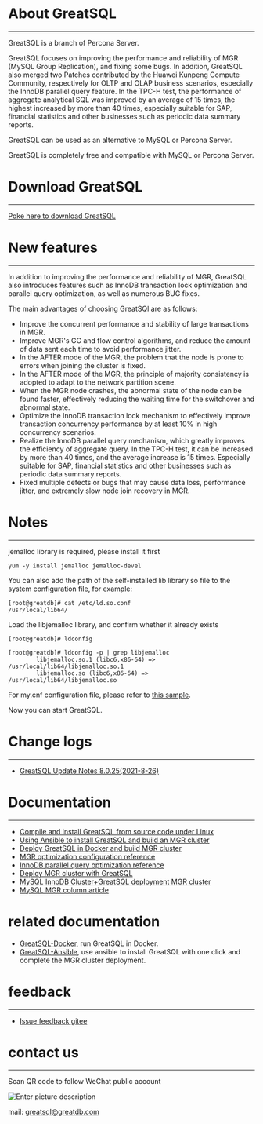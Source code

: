 # About GreatSQL
---

GreatSQL is a branch of Percona Server.

GreatSQL focuses on improving the performance and reliability of MGR (MySQL Group Replication), and fixing some bugs. In addition, GreatSQL also merged two Patches contributed by the Huawei Kunpeng Compute Community, respectively for OLTP and OLAP business scenarios, especially the InnoDB parallel query feature. In the TPC-H test, the performance of aggregate analytical SQL was improved by an average of 15 times, the highest increased by more than 40 times, especially suitable for SAP, financial statistics and other businesses such as periodic data summary reports.

GreatSQL can be used as an alternative to MySQL or Percona Server.

GreatSQL is completely free and compatible with MySQL or Percona Server.


# Download GreatSQL
---

[Poke here to download GreatSQL](https://gitee.com/GreatSQL/GreatSQL/releases)


# New features
---
In addition to improving the performance and reliability of MGR, GreatSQL also introduces features such as InnoDB transaction lock optimization and parallel query optimization, as well as numerous BUG fixes.

The main advantages of choosing GreatSQl are as follows:

- Improve the concurrent performance and stability of large transactions in MGR.
- Improve MGR's GC and flow control algorithms, and reduce the amount of data sent each time to avoid performance jitter.
- In the AFTER mode of the MGR, the problem that the node is prone to errors when joining the cluster is fixed.
- In the AFTER mode of the MGR, the principle of majority consistency is adopted to adapt to the network partition scene.
- When the MGR node crashes, the abnormal state of the node can be found faster, effectively reducing the waiting time for the switchover and abnormal state.
- Optimize the InnoDB transaction lock mechanism to effectively improve transaction concurrency performance by at least 10% in high concurrency scenarios.
- Realize the InnoDB parallel query mechanism, which greatly improves the efficiency of aggregate query. In the TPC-H test, it can be increased by more than 40 times, and the average increase is 15 times. Especially suitable for SAP, financial statistics and other businesses such as periodic data summary reports.
- Fixed multiple defects or bugs that may cause data loss, performance jitter, and extremely slow node join recovery in MGR.

# Notes
---
jemalloc library is required, please install it first
```
yum -y install jemalloc jemalloc-devel
```

You can also add the path of the self-installed lib library so file to the system configuration file, for example:
```
[root@greatdb]# cat /etc/ld.so.conf
/usr/local/lib64/
```

Load the libjemalloc library, and confirm whether it already exists
```
[root@greatdb]# ldconfig

[root@greatdb]# ldconfig -p | grep libjemalloc
        libjemalloc.so.1 (libc6,x86-64) => /usr/local/lib64/libjemalloc.so.1
        libjemalloc.so (libc6,x86-64) => /usr/local/lib64/libjemalloc.so
```

For my.cnf configuration file, please refer to [this sample](https://gitee.com/GreatSQL/GreatSQL-Doc/blob/master/docs/my.cnf-example).

Now you can start GreatSQL.


# Change logs
---
- [GreatSQL Update Notes 8.0.25(2021-8-26)](https://github.com/GreatSQL/GreatSQL-Doc/blob/main/relnotes/changes-greatsql-8-0-25-20210826.md)



# Documentation
---
- [Compile and install GreatSQL from source code under Linux](https://gitee.com/GreatSQL/GreatSQL-Doc/blob/master/docs/build-greatsql-with-source.md)
- [Using Ansible to install GreatSQL and build an MGR cluster](https://gitee.com/GreatSQL/GreatSQL-Doc/blob/master/docs/install-greatsql-with-ansible.md)
- [Deploy GreatSQL in Docker and build MGR cluster](https://gitee.com/GreatSQL/GreatSQL-Doc/blob/master/docs/install-greatsql-with-docker.md)
- [MGR optimization configuration reference](https://gitee.com/GreatSQL/GreatSQL-Doc/blob/master/docs/mgr-best-options-ref.md)
- [InnoDB parallel query optimization reference](https://gitee.com/GreatSQL/GreatSQL-Doc/blob/master/docs/innodb-parallel-execute.md)
- [Deploy MGR cluster with GreatSQL](https://gitee.com/GreatSQL/GreatSQL-Doc/blob/master/docs/using-greatsql-to-build-mgr-and-node-manage.md)
- [MySQL InnoDB Cluster+GreatSQL deployment MGR cluster](https://gitee.com/GreatSQL/GreatSQL-Doc/blob/master/docs/mysql-innodb-cluster-with-greatsql.md)
- [MySQL MGR column article](https://mp.weixin.qq.com/mp/homepage?__biz=MjM5NzAzMTY4NQ==&hid=16&sn=9d3d21966d850dcf158e5b676d9060ed&scene=18#wechat_redirect)

# related documentation
- [GreatSQL-Docker](https://github.com/GreatSQL/GreatSQL-Docker), run GreatSQL in Docker.
- [GreatSQL-Ansible](https://github.com/GreatSQL/GreatSQL-Ansible), use ansible to install GreatSQL with one click and complete the MGR cluster deployment.

# feedback
---
- [Issue feedback gitee](https://github.com/GreatSQL/GreatSQL-Doc/issues)


# contact us
---

Scan QR code to follow WeChat public account

![Enter picture description](https://images.gitee.com/uploads/images/2021/0802/141935_2ea2c196_8779455.jpeg "greatsql community-wx-qrcode-0.5m.jpg")

mail: greatsql@greatdb.com

